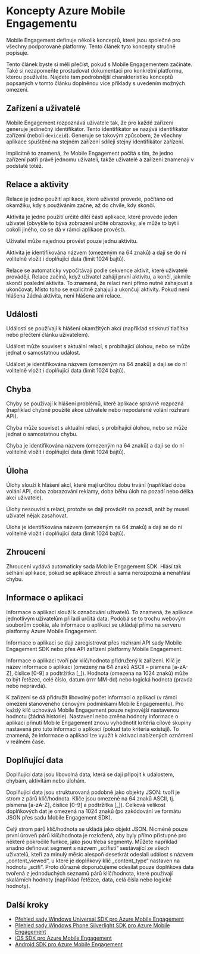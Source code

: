 <properties
    pageTitle="Koncepty Mobile Engagementu | Microsoft Azure"
    description="Koncepty Azure Mobile Engagementu"
    services="mobile-engagement"
    documentationCenter="mobile"
    authors="piyushjo"
    manager="dwrede"
    editor="" />

<tags
    ms.service="mobile-engagement"
    ms.workload="mobile"
    ms.tgt_pltfrm="mobile-android"
    ms.devlang="na"
    ms.topic="get-started-article"
    ms.date="08/19/2016"
    ms.author="piyushjo" />

# Koncepty Azure Mobile Engagementu

Mobile Engagement definuje několik konceptů, které jsou společné pro všechny podporované platformy. Tento článek tyto koncepty stručně popisuje.

Tento článek byste si měli přečíst, pokud s Mobile Engagementem začínáte. Také si nezapomeňte prostudovat dokumentaci pro konkrétní platformu, kterou používáte. Najdete tam podrobnější charakteristiku konceptů popsaných v tomto článku doplněnou více příklady s uvedením možných omezení.

## Zařízení a uživatelé
Mobile Engagement rozpoznává uživatele tak, že pro každé zařízení generuje jedinečný identifikátor. Tento identifikátor se nazývá identifikátor zařízení (neboli `deviceid`). Generuje se takovým způsobem, že všechny aplikace spuštěné na stejném zařízení sdílejí stejný identifikátor zařízení.

Implicitně to znamená, že Mobile Engagement počítá s tím, že jedno zařízení patří právě jednomu uživateli, takže uživatelé a zařízení znamenají v podstatě totéž.

## Relace a aktivity
Relace je jedno použití aplikace, které uživatel provede, počítáno od okamžiku, kdy s používáním začne, až do chvíle, kdy skončí.

Aktivita je jedno použití určité dílčí části aplikace, které provede jeden uživatel (obvykle to bývá zobrazení určité obrazovky, ale může to být i cokoli jiného, co se dá  v rámci aplikace provést).

Uživatel může najednou provést pouze jednu aktivitu.

Aktivita je identifikována názvem (omezeným na 64 znaků) a dají se do ní volitelně vložit i doplňující data (limit 1024 bajtů).

Relace se automaticky vypočítávají podle sekvence aktivit, které uživatelé provádějí. Relace začíná, když uživatel zahájí první aktivitu, a končí, jakmile skončí poslední aktivita. To znamená, že relaci není přímo nutné zahajovat a ukončovat. Místo toho se explicitně zahajují a ukončují aktivity. Pokud není hlášena žádná aktivita, není hlášena ani relace.

## Události
Události se používají k hlášení okamžitých akcí (například stisknutí tlačítka nebo přečtení článku uživatelem).

Událost může souviset s aktuální relací, s probíhající úlohou, nebo se může jednat o samostatnou událost.

Událost je identifikována názvem (omezeným na 64 znaků) a dají se do ní volitelně vložit i doplňující data (limit 1024 bajtů).

## Chyba
Chyby se používají k hlášení problémů, které aplikace správně rozpozná (například chybně použité akce uživatele nebo nepodařené volání rozhraní API).

Chyba může souviset s aktuální relací, s probíhající úlohou, nebo se může jednat o samostatnou chybu.

Chyba je identifikována názvem (omezeným na 64 znaků) a dají se do ní volitelně vložit i doplňující data (limit 1024 bajtů).

## Úloha
Úlohy slouží k hlášení akcí, které mají určitou dobu trvání (například doba volání  API, doba zobrazování reklamy, doba běhu úloh na pozadí nebo délka akcí uživatele).

Úlohy nesouvisí s relací, protože se dají provádět na pozadí, aniž by musel uživatel nějak zasahovat.

Úloha je identifikována názvem (omezeným na 64 znaků) a dají se do ní volitelně vložit i doplňující data (limit 1024 bajtů).

## Zhroucení
Zhroucení vydává automaticky sada Mobile Engagement SDK. Hlásí tak selhání aplikace, pokud se aplikace zhroutí a sama nerozpozná a nenahlásí chybu.

## Informace o aplikaci
Informace o aplikaci slouží k označování uživatelů. To znamená, že aplikace jednotlivým uživatelům přiřadí určitá data. Podobá se to trochu webovým souborům cookie, ale informace o aplikaci se ukládají přímo na serveru platformy Azure Mobile Engagement.

Informace o aplikaci se dají zaregistrovat přes rozhraní API sady Mobile Engagement SDK nebo přes API zařízení platformy Mobile Engagement.

Informace o aplikaci tvoří pár klíč/hodnota přidružený k zařízení. Klíč je název informace o aplikaci (omezený na 64 znaků ASCII – písmena [a-zA-Z], číslice [0-9] a podtržítka [_]). Hodnota (omezena na 1024 znaků) může to být řetězec, celé číslo, datum (rrrr MM-dd) nebo logická hodnota (pravda nebo nepravda).

K zařízení se dá přidružit libovolný počet informací o aplikaci (v rámci omezení stanoveného cenovými podmínkami Mobile Engagementu). Pro každý klíč uchovává Mobile Engagement pouze nejnovější nastavenou hodnotu (žádná historie). Nastavení nebo změna hodnoty informace o aplikaci přinutí Mobile Engagement znovu vyhodnotit kritéria cílové skupiny nastavená pro tuto informaci o aplikaci (pokud tato kritéria existují). To znamená, že informace o aplikaci lze využít k aktivaci nabízených oznámení v reálném čase.

## Doplňující data
Doplňující data jsou libovolná data, která se dají připojit k událostem, chybám, aktivitám nebo úlohám.

Doplňující data jsou strukturovaná podobně jako objekty JSON: tvoří je strom z párů klíč/hodnota. Klíče jsou omezené na 64 znaků ASCII, tj. písmena [a-zA-Z], číslice [0-9] a podtržítka [_]). Celková velikost doplňkových dat je omezená na 1024 znaků (po zakódování ve formátu JSON přes sadu Mobile Engagement SDK).

Celý strom párů klíč/hodnota se ukládá jako objekt JSON. Nicméně pouze první úroveň párů klíč/hodnota je rozložená, aby byly přímo přístupné pro některé pokročilé funkce, jako jsou třeba segmenty. Můžete například snadno definovat segment s názvem „scifisti“ sestávající ze všech uživatelů, kteří za minulý měsíc alespoň desetkrát odeslali událost s názvem „content_viewed“, u které je doplňkový klíč „content_type“ nastaven na hodnotu „scifi“. Proto důrazně doporučujeme odesílat pouze doplňková data tvořená z jednoduchých seznamů párů klíč/hodnota, které používají skalárních hodnoty (například řetězce, data, celá čísla nebo logické hodnoty).

## Další kroky

- [Přehled sady Windows Universal SDK pro Azure Mobile Engagement](mobile-engagement-windows-store-sdk-overview.md)
- [Přehled sady Windows Phone Silverlight SDK pro Azure Mobile Engagement](mobile-engagement-windows-phone-sdk-overview.md)
- [iOS SDK pro Azure Mobile Engagement](mobile-engagement-ios-sdk-overview.md)
- [Android SDK pro Azure Mobile Engagement](mobile-engagement-android-sdk-overview.md)



<!--HONumber=ago16_HO5-->


